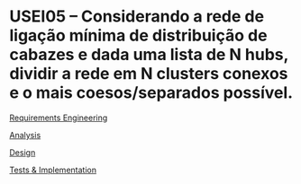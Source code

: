 # USEI05 – Considerando a rede de ligação mínima de distribuição de cabazes e dada uma lista de N hubs, dividir a rede em N clusters conexos e o mais coesos/separados possível.
[Requirements Engineering](01.requirements-engineering/Readme.md)

[Analysis](02.analysis/Readme.md)

[Design](03.design/Readme.md)

[Tests & Implementation ](04.tests-and-implementation/Readme.md)
